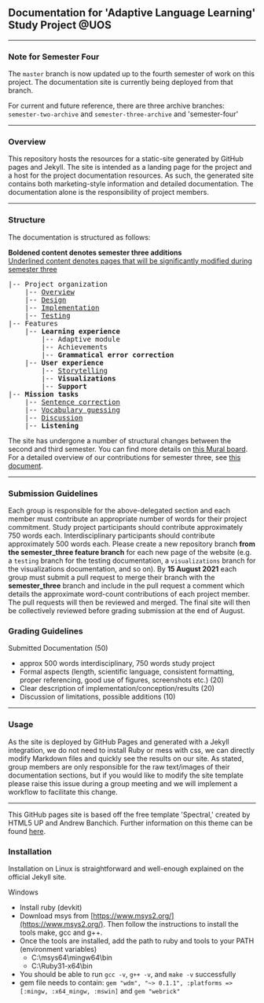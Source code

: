 ## Documentation for 'Adaptive Language Learning' Study Project @UOS

---

### Note for Semester Four

The `master` branch is now updated up to the fourth semester of work on this project. The documentation site is currently being deployed from that branch.

For current and future reference, there are three archive branches: `semester-two-archive` and `semester-three-archive` and 'semester-four'

----

### Overview

This repository hosts the resources for a static-site generated by GitHub pages and Jekyll.
The site is intended as a landing page for the project and a host for the project documentation resources.
As such, the generated site contains both marketing-style information and detailed documentation.
The documentation alone is the responsibility of project members.

---

### Structure

The documentation is structured as follows:

**Boldened content denotes semester three additions**  
<ins>Underlined content denotes pages that will be significantly modified during semester three</ins>


<pre>
|-- Project organization
    |-- <ins>Overview</ins>
    |-- <ins>Design</ins>
    |-- <ins>Implementation</ins>
    |-- <ins>Testing</ins>
|-- Features
    |-- <strong>Learning experience</strong>
        |-- Adaptive module
        |-- Achievements
        |-- <strong>Grammatical error correction</strong>
    |-- <strong>User experience</strong>
        |-- <ins>Storytelling</ins>
        |-- <strong>Visualizations</strong>
        |-- <strong>Support</strong>
|-- <strong>Mission tasks</strong>
    |-- <ins>Sentence correction</ins>
    |-- <ins>Vocabulary guessing</ins>
    |-- <ins>Discussion</ins>
    |-- <strong>Listening</strong>
</pre>

The site has undergone a number of structural changes between the second and third semester. You can find more details on [this Mural board](https://app.mural.co/t/personalvisionboard1357/m/personalvisionboard1357/1626770125380/3c0d3087bdfc4cfc68858027b10f0fd7243591e1?sender=u26177583979c89d370329710). For a detailed overview of our contributions for semester three, see [this document](https://docs.google.com/spreadsheets/d/1b9PkDuMfI0rs6RMZHzM15tkYWXLWn__qUZIvRH2OXxc/edit?usp=sharing).

---

### Submission Guidelines

Each group is responsible for the above-delegated section and each member must contribute an appropriate number of words for their project commitment.
Study project participants should contribute approximately 750 words each. Interdisciplinary participants should contribute approximately 500 words each.
Please create a new repository branch **from the semester_three feature branch** for each new page of the website (e.g. a `testing` branch for the testing documentation, a `visualizations` branch for the visualizations documentation, and so on). By **15 August 2021** each group must submit a pull request to merge their
branch with the **semester_three** branch and include in the pull request a comment which details the approximate word-count contributions of each project member. The pull requests will then be reviewed and merged. The final site will then be collectively reviewed before grading submission at the end of August.

### Grading Guidelines

Submitted Documentation (50)
- approx 500 words interdisciplinary, 750 words study project
- Formal aspects (length, scientific language, consistent formatting, proper referencing, good use of figures, screenshots etc.) (20)
- Clear description of implementation/conception/results (20)
- Discussion of limitations, possible additions (10)

---

### Usage

As the site is deployed by GitHub Pages and generated with a Jekyll integration, we do not need to install Ruby or mess with css, we can directly modify Markdown files and quickly see the results on our site.
As stated, group members are only responsible for the raw text/images of their documentation sections,
but if you would like to modify the site template please raise this issue during a group meeting and we will implement a workflow to facilitate this change.

---

This GitHub pages site is based off the free template 'Spectral,' created by HTML5 UP and Andrew Banchich.
Further information on this theme can be found [here](https://github.com/andrewbanchich/spectral-jekyll-theme).

### Installation

Installation on Linux is straightforward and well-enough explained on the official Jekyll site.

Windows
- Install ruby (devkit)
- Download msys from [https://www.msys2.org/](https://www.msys2.org/). Then follow the instructions to install the tools make, gcc and g++.
- Once the tools are installed, add the path to ruby and tools to your PATH (environment variables)
  - C:\msys64\mingw64\bin
  - C:\Ruby31-x64\bin
- You should be able to run `gcc -v`, `g++ -v`, and `make -v` successfully
- gem file needs to contain: `gem "wdm", "~> 0.1.1", :platforms => [:mingw, :x64_mingw, :mswin]` and `gem "webrick"`
